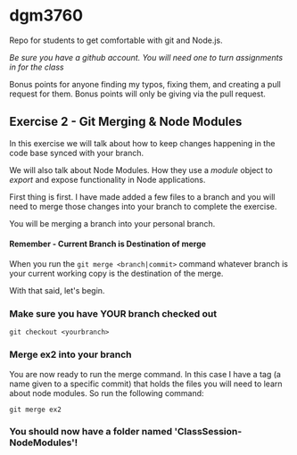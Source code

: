 # dgm3760 
Repo for students to get comfortable with git and Node.js.

*Be sure you have a github account. You will need one to turn assignments in for the class*

Bonus points for anyone finding my typos, fixing them, and creating a pull request for them. Bonus points will only be giving via the pull request.

## Exercise 2 - Git Merging & Node Modules

In this exercise we will talk about how to keep changes happening in the code base synced with your branch.

We will also talk about Node Modules. How they use a *module* object to *export* and expose functionality in Node applications.

First thing is first. I have made added a few files to a branch and you will need to merge those changes into your branch to complete the exercise. 

You will be merging a branch into your personal branch.

#### Remember - Current Branch is Destination of merge

When you run the `git merge <branch|commit>` command whatever branch is your current working copy is the destination of the merge. 

With that said, let's begin.

### Make sure you have YOUR branch checked out

`git checkout <yourbranch>`

### Merge ex2 into your branch

You are now ready to run the merge command. In this case I have a tag (a name given to a specific commit) that holds the files you will need to learn about node modules. So run the following command:

`git merge ex2`

### You should now have a folder named 'ClassSession-NodeModules'!
